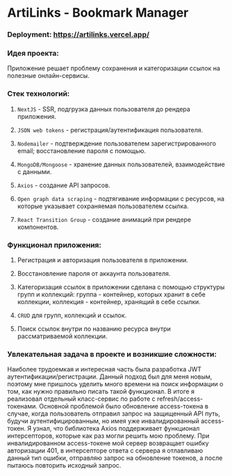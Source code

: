 # ArtiLinks - Bookmark Manager

### Deployment: https://artilinks.vercel.app/



### Идея проекта:

Приложение решает проблему сохранения и категоризации ссылок на полезные онлайн-сервисы.




### Cтек технологий:

1. `NextJS` - SSR, подгрузка данных пользователя до рендера приложения.

2. `JSON web tokens` - регистрация/аутентификация пользователя.

3. `Nodemailer` - подтверждение пользователем зарегистрированного email; восстановление пароля с помощью.

4. `MongoDB/Mongoose` - хранение данных пользователей, взаимодействие с данными.

5. `Axios` - создание API запросов.

6. `Open graph data scraping` - подтягивание информации с ресурсов, на которые указывает сохраняемая пользователем ссылка.

7. `React Transition Group` - создание анимаций при рендере компонентов.



### Функционал приложения:

1. Регистрация и авторизация пользователя в приложении.

2. Восстановление пароля от аккаунта пользователя.

3. Категоризация ссылок в приложении сделана с помощью структуры групп и коллекций: группа - контейнер, которых хранит в себе коллекции, коллекция - контейнер, хранящий в себе ссылки.

4. `CRUD` для групп, коллекций и ссылок.

5. Поиск ссылок внутри по названию ресурса внутри рассматриваемой коллекции.



### Увлекательная задача в проекте и возникшие сложности:

Наиболее трудоемкая и интересная часть была разработка JWT аутентификации/регистрации. Данный подход был для меня новым, поэтому мне пришлось уделить много времени на поиск информации о том, как нужно правильно писать такой функционал. В итоге я реализовал отдельный класс-сервис по работе с refresh/access-токенами. Основной проблемой было обновление access-токена в случае, когда пользователь отправил запрос на защищенный API путь, будучи аутентифицированным, но имея уже инвалидированный access-токен. Я узнал, что библиотека Axios поддерживает функционал интерсепторов, которые как раз могли решить мою проблему. При инвалидированном access-токене мой сервер возвращает ошибку авторизации 401, в интерсепторе ответа с сервера я отлавливаю данный тип ошибки, отправляю запрос на обновление токенов, а после пытаюсь повторить исходный запрос.
